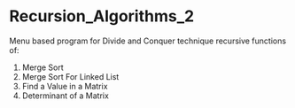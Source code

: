 # Recursion_Algorithms_2

Menu based program for Divide and Conquer technique recursive functions of: 
1) Merge Sort
2) Merge Sort For Linked List
3) Find a Value in a Matrix
4) Determinant of a Matrix
